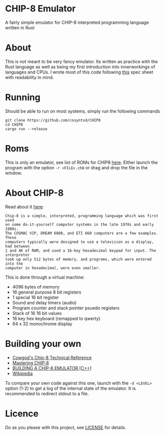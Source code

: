 # CHIP-8 Emulator
A fairly simple emulator for CHIP-8 interpreted programming language written in Rust

# About
This is not meant to be very fancy emulator. Its written as practice with the Rust language as well as being my first introduction into innerworkings of languages and CPUs. I wrote most of this code following [this](http://devernay.free.fr/hacks/chip8/C8TECH10.HTM) spec sheet with readability in mind. 

# Running
Should be able to run on most systems, simply run the following commands
```
git clone https://github.com/cosyntxd/CHIP8
cd CHIP8
cargo run --release
```
# Roms
This is only an emulator, see list of ROMs for CHIP8 [here](https://github.com/loktar00/chip8/tree/master/roms).
Either launch the program with the option `-r <FILE>.ch8` or drag and drop the file in the window.

# About CHIP-8
Read about it [here](http://devernay.free.fr/hacks/chip8/C8TECH10.HTM#0.0):
```
Chip-8 is a simple, interpreted, programming language which was first used
on some do-it-yourself computer systems in the late 1970s and early 1980s.
The COSMAC VIP, DREAM 6800, and ETI 660 computers are a few examples. These 
computers typically were designed to use a television as a display, had between 
1 and 4K of RAM, and used a 16-key hexadecimal keypad for input. The interpreter 
took up only 512 bytes of memory, and programs, which were entered into the 
computer in hexadecimal, were even smaller.
```
This is done through a virtual machine:
- 4096 bytes of memory
- 16 general purpose 8 bit registers
- 1 special 16 bit register
- Sound and delay timers (audio)
- Program counter and stack pointer psuedo registers 
- Stack of 16 16 bit values
- 16 key hex keyboard (remapped to qwerty)
- 64 x 32 monochrome display

# Building your own
- [Cowgod's Chip-8 Technical Reference](http://devernay.free.fr/hacks/chip8/C8TECH10.HTM#0.1)
- [Mastering CHIP‐8](https://github.com/mattmikolay/chip-8/wiki/Mastering-CHIP%E2%80%908)
- [BUILDING A CHIP-8 EMULATOR [C++]](https://austinmorlan.com/posts/chip8_emulator/)
- [Wikipedia](https://en.wikipedia.org/wiki/CHIP-8)

To compare your own code against this one, launch with the `-d <LEVEL>` option (1-2) to get a log of the internal state of the emulator. It is recommended to redirect stdout to a file.

# Licence
Do as you please with this project, see [LICENSE](LICENSE) for details.